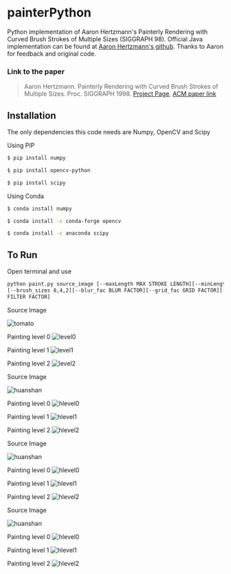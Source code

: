 # painterPython
Python implementation of Aaron Hertzmann's Painterly Rendering with Curved Brush Strokes of Multiple Sizes (SIGGRAPH 
98). Official Java implementation can be found at [Aaron Hertzmann's github](https://github.com/hertzmann/painterJava). Thanks to Aaron for feedback and original code. 

### Link to the paper 
> Aaron Hertzmann. Painterly Rendering with Curved Brush Strokes of Multiple Sizes. Proc. SIGGRAPH 1998. [Project Page](https://mrl.cs.nyu.edu/publications/painterly98/), [ACM paper link](https://dl.acm.org/doi/10.1145/280814.280951)

## Installation 
The only dependencies this code needs are Numpy, OpenCV and Scipy

Using PIP 
```bash
$ pip install numpy 
```  
```bash
$ pip install opencv-python 
``` 
```bash
$ pip install scipy
``` 
Using Conda 
```bash
$ conda install numpy 
```
```bash
$ conda install -c conda-forge opencv
```
```bash
$ conda install -c anaconda scipy
```

## To Run 

Open terminal and use 

```bash
python paint.py source_image [--maxLength MAX STROKE LENGTH][--minLength MIN STROKE LENGTH][--resize][--threshold]
[--brush_sizes 8,4,2][--blur_fac BLUR FACTOR][--grid_fac GRID FACTOR][--length_fac LENGTH FACTOR][--filter_fac 
FILTER FACTOR]
```
Source Image

![tomato](images/tomato83.jpg)

Painting level 0 
![level0](out/tomato83_level_8.jpeg)

Painting level 1 
![level1](out/tomato83_level_4.jpeg)

Painting level 2
![level2](out/tomato83_level_2.jpeg)

Source Image 

![huanshan](images/huanshan.jpg)

Painting level 0 
![hlevel0](out/huanshan_level_8.jpeg)

Painting level 1 
![hlevel1](out/huanshan_level_4.jpeg)

Painting level 2
![hlevel2](out/huanshan_level_2.jpeg)

Source Image 

![huanshan](images/chicago.jpg)

Painting level 0 
![hlevel0](out/chicago_level_8.jpeg)

Painting level 1 
![hlevel1](out/chicago_level_4.jpeg)

Painting level 2
![hlevel2](out/chicago_level_2.jpeg)

Source Image 

![huanshan](images/lizard1.jpg)

Painting level 0 
![hlevel0](out/lizard1_level_8.jpeg)

Painting level 1 
![hlevel1](out/lizard1_level_4.jpeg)

Painting level 2
![hlevel2](out/lizard1_level_2.jpeg)
